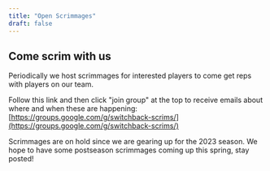 ```yaml
---
title: "Open Scrimmages"
draft: false
---
```


## Come scrim with us

Periodically we host scrimmages
for interested players to come get reps with players on our team.


Follow this link and then click "join group" at the top to receive emails about where
and when these are happening: [https://groups.google.com/g/switchback-scrims/](https://groups.google.com/g/switchback-scrims/)

Scrimmages are on hold since we are gearing up for the 2023 season.
We hope to have some postseason scrimmages coming up this spring, stay posted!